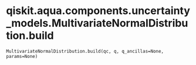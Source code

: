 # qiskit.aqua.components.uncertainty\_models.MultivariateNormalDistribution.build

`MultivariateNormalDistribution.build(qc, q, q_ancillas=None, params=None)`
